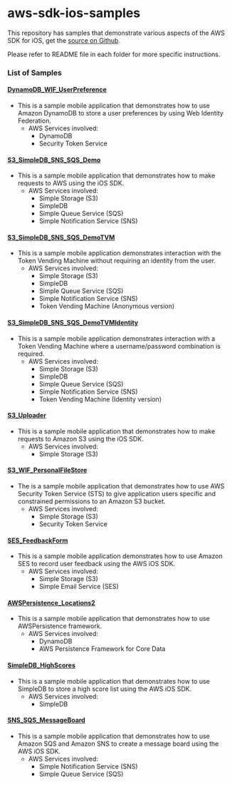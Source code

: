 aws-sdk-ios-samples
===================

This repository has samples that demonstrate various aspects of the AWS SDK for iOS, get the [source on Github](https://github.com/aws/aws-sdk-ios).

Please refer to README file in each folder for more specific instructions.

### List of Samples
    
#### [DynamoDB_WIF_UserPreference](DynamoDB_WIF_UserPreference/README.md)
* This is a sample mobile application that demonstrates how to use Amazon DynamoDB to store a user preferences by using Web Identity Federation.
    * AWS Services involved:
      + DynamoDB
      + Security Token Service

#### [S3_SimpleDB_SNS_SQS_Demo](S3_SimpleDB_SNS_SQS_Demo/README.md)
* This is a sample mobile application that demonstrates how to make requests to AWS using the iOS SDK.
    * AWS Services involved:
      + Simple Storage (S3)
      + SimpleDB
      + Simple Queue Service (SQS)
      + Simple Notification Service (SNS)

#### [S3_SimpleDB_SNS_SQS_DemoTVM](S3_SimpleDB_SNS_SQS_DemoTVM/README.md)
* This is a sample mobile application demonstrates interaction with the Token Vending Machine without requiring an identity from the user.
    * AWS Services involved:
      + Simple Storage (S3)
      + SimpleDB
      + Simple Queue Service (SQS)
      + Simple Notification Service (SNS)
      + Token Vending Machine (Anonymous version)

#### [S3_SimpleDB_SNS_SQS_DemoTVMIdentity](S3_SimpleDB_SNS_SQS_DemoTVMIdentity/README.md)
* This is a sample mobile application demonstrates interaction with a Token Vending Machine where a username/password combination is required.
    * AWS Services involved:
      + Simple Storage (S3)
      + SimpleDB
      + Simple Queue Service (SQS)
      + Simple Notification Service (SNS)
      + Token Vending Machine (Identity version)

#### [S3_Uploader](S3_Uploader/README.md)
* This is a sample mobile application that demonstrates how to make requests to Amazon S3 using the iOS SDK.
    * AWS Services involved:
      + Simple Storage (S3)

#### [S3_WIF_PersonalFileStore](S3_WIF_PersonalFileStore/README.md)
* The is a sample mobile application that demonstrates how to use AWS Security Token Service (STS) to give application users specific and constrained permissions to an Amazon S3 bucket. 
    * AWS Services involved:
      + Simple Storage (S3)
      + Security Token Service

#### [SES_FeedbackForm](SES_FeedbackForm/README.md)
* This is a sample mobile application demonstrates how to use Amazon SES to record user feedback using the AWS iOS SDK.
    * AWS Services involved:
      + Simple Storage (S3)
      + Simple Email Service (SES)

#### [AWSPersistence_Locations2](AWSPersistence_Locations2/README.md)
* This is a sample mobile application that demonstrates how to use AWSPersistence framework.
    * AWS Services involved:
      + DynamoDB
      + AWS Persistence Framework for Core Data

#### [SimpleDB_HighScores](SimpleDB_HighScores/README.md)
* This is a sample mobile application that demonstrates how to use SimpleDB to store a high score list using the AWS iOS SDK.
    * AWS Services involved:
      + SimpleDB

#### [SNS_SQS_MessageBoard](SNS_SQS_MessageBoard/README.md)
* This is a sample mobile application that demonstrates how to use Amazon SQS and Amazon SNS to create a message board using the AWS iOS SDK.
    * AWS Services involved:
      + Simple Notification Service (SNS)
      + Simple Queue Service (SQS)
